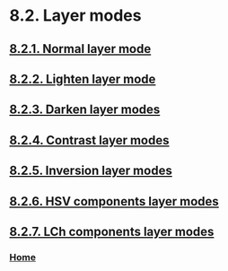 # 8.2. Layer modes

## [8.2.1. Normal layer mode](./08-02-01-normal-layer-mode.md)
## [8.2.2. Lighten layer mode](./08-02-02-lighten-layer-mode.md)
## [8.2.3. Darken layer modes](./08-02-03-darken-layer-modes.md)
## [8.2.4. Contrast layer modes](./08-02-04-contrast-layer-modes.md)
## [8.2.5. Inversion layer modes](./08-02-05-inversion-layer-modes.md)
## [8.2.6. HSV components layer modes](./08-02-06-hsv-components-layer-modes.md)
## [8.2.7. LCh components layer modes](./08-02-07-lch-components-layer-modes.md)

### [Home](./00-home.md)
